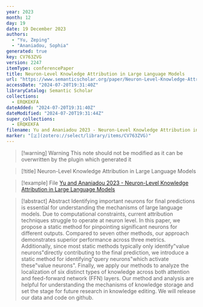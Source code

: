 ```yaml
---
year: 2023
month: 12
day: 19
date: 19 December 2023
authors:
  - "Yu, Zeping"
  - "Ananiadou, Sophia"
generated: true
key: CV763ZVG
version: 2247
itemType: conferencePaper
title: Neuron-Level Knowledge Attribution in Large Language Models
url: "https://www.semanticscholar.org/paper/Neuron-Level-Knowledge-Attribution-in-Large-Models-Yu-Ananiadou/9af3c1be7a4cfd38f10b9373e4623f4b64d467cd"
accessDate: "2024-07-20T19:31:40Z"
libraryCatalog: Semantic Scholar
collections:
  - ERQKEKFA
dateAdded: "2024-07-20T19:31:40Z"
dateModified: "2024-07-20T19:31:44Z"
super_collections:
  - ERQKEKFA
filename: Yu and Ananiadou 2023 - Neuron-Level Knowledge Attribution in Large Language Models
marker: "[🇿](zotero://select/library/items/CV763ZVG)"
---
```


>[!warning] Warning
> This note should not be modified as it can be overwritten by the plugin which generated it

> [!title] Neuron-Level Knowledge Attribution in Large Language Models

> [!example] File
> [Yu and Ananiadou 2023 - Neuron-Level Knowledge Attribution in Large Language Models](Yu%20and%20Ananiadou%202023%20-%20Neuron-Level%20Knowledge%20Attribution%20in%20Large%20Language%20Models.pdf)

> [!abstract] Abstract
> Identifying important neurons for final predictions is essential for understanding the mechanisms of large language models. Due to computational constraints, current attribution techniques struggle to operate at neuron level. In this paper, we propose a static method for pinpointing significant neurons for different outputs. Compared to seven other methods, our approach demonstrates superior performance across three metrics. Additionally, since most static methods typically only identify"value neurons"directly contributing to the final prediction, we introduce a static method for identifying"query neurons"which activate these"value neurons". Finally, we apply our methods to analyze the localization of six distinct types of knowledge across both attention and feed-forward network (FFN) layers. Our method and analysis are helpful for understanding the mechanisms of knowledge storage and set the stage for future research in knowledge editing. We will release our data and code on github.

